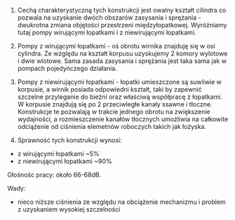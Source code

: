 1. Cechą charakterystyczną tych konstrukcji jest owalny kształt cilindra co pozwala na uzyskanie dwóch obszarów zasysania i sprężania - dwukrotna zmiana objętości przestrzeni międzyłopatkowej. Wyróżniamy tutaj pompy  wirującymi łopatkami i z niewirującymi łopatkami.

2. Pompy z wirującymi łopatkami - oś obrotu wirnika znajduję się w osi cylindra. Ze względu na kształt korpusu uzyskujemy 2 komory wylotowe i dwie wlotowe. Sama zasada zasysania i sprężania jest taka sama jak w pompach pojedyńczego działania.

3. Pompy z niewirującymi łopatkami - łopatki umieszczone są suwliwie w korpusie, a wirnik posiada odpowiedni kształt, taki by zapewnić szczelne przyleganie do bieżni oraz właściwą współpracę z łopatkami. W korpusie znajdują się po 2 przeciwległe kanały ssawne i tłoczne. Konstrukcje te pozwalają w trakcie jednego obrotu na zwiększenie wydajności, a rozmieszczenie kanałów tłocznych umożliwia na całkowite odciążenie od ciśnienia elemetnów roboczych takich jak łożyska. 

4. Sprawność tych konstrukcji wynosi:
- z wirującymi łopatkami ~5%
- z niewirującymi łopatkami ~90%

Głośnośc pracy: około 66-68dB.

Wady:
- nieco niższe ciśnienia ze względu na obciążenie mechanizmu i problem z uzyskaniem wysokiej szczelności
